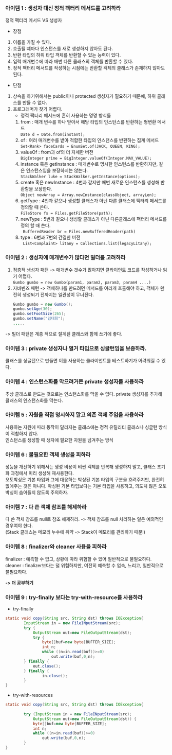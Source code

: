 ### 아이템 1 : 생성자 대신 정적 팩터리 메서드를 고려하라

정적 팩터리 메서드 VS 생성자 
- 장점
1. 이름을 가질 수 있다.
2. 호출될 떄마다 인스턴스를 새로 생성하지 않아도 된다.
3. 반환 타입의 하위 타입 객체를 반환할 수 있는 능력이 있다.
4. 입력 매개변수에 따라 매번 다른 클래스의 객체를 반환할 수 있다.
5. 정적 팩터리 메서드를 작성하는 시점에는 반환할 객체의 클래스가 존재하지 않아도 된다.

- 단점
1. 상속을 하기위해서는 public이나 protected 생성자가 필요하기 때문에, 하위 클래스를 만들 수 없다.
2. 프로그래머가 찾기 어렵다.  
   * 정적 팩터리 메서드에 흔히 사용하는 명명 방식들  
   1. from : 매개 변수를 하나 받아서 해당 타입의 인스턴스를 반환하는 형변환 메서드  
   `Date d = Date.from(instant);`
   2. of : 여러 매개변수를 받아 적합한 타입의 인스턴스를 반환하는 집계 메서드  
      `Set<Rank> faceCards = EnumSet.of(JACK, QUEEN, KING);`
   3. valueOf : from과  of의 더 자세한 버전  
      `BigInteger prime = BigInteger.valueOf(Integer.MAX_VALUE);`
   4. instance 혹은 getInstance : 매개변수로 명시한 인스턴스를 반환하지만, 같은 인스턴스임을 보장하지는 않는다.  
      `StackWalker luke = StackWalker.getInstance(options);`
   5. create 혹은 newInstance : 4번과 같지만 매번 새로운 인스턴스를 생성해 반환함을 보장한다.  
      `Object newArray = Array.newInstance(classObject, arrayLen);`
   6. getType : 4번과 같으나 생성할 클래스가 아닌 다른 클래스에 팩터리 메서드를 정의할 때 쓴다.   
      `FileStore fs = Files.getFileStore(path);`
   7. newType : 5번과 같으나 생성할 클래스가 아닌 다른클래스에 팩터리 메서드를 정의 할 때 쓴다.  
      ` BufferedReader br = Files.newBufferedReader(path)`
   8. type : 6번과 7번의 간결한 버전  
      ` List<Complaint> litany = Collections.list(legacyLitany);`

      
### 아이템 2 : 생성자에 매개변수가 많다면 빌더를 고려하라

1. 점층적 생성자 패턴 -> 매개변수 갯수가 많아지면 클라이언트 코드를 작성하거나 읽기 어렵다.  
    `Gumbo gumbo = new Gumbo(param1, param2, param3, param4 ....)`
2. 자바빈즈 패턴 -> 객체하나를 만드려면 메서드를 여러개 호출해야 하고, 객체가 완전히 생성되기 전까지는 일관성이 무너진다.  
    ```java
    Gumbo gumbo = new Gumbo();
    gumbo.setAge(30);
   gumbo.setFootSize(265);
   gumbo.setName("김대희");
   .....
    ```
   
-> 빌더 패턴은 계층 적으로 절계된 클래스와 함께 쓰기에 좋다.


### 아이템 3 : private 생성자나 열거 타입으로 싱글턴임을 보증하라.

클래스를 싱글턴으로 만들면 이를 사용하는 클라이언트를 테스트하기가 어려워질 수 있다.


### 아이템 4 : 인스턴스화를 막으려거든 private 생성자를 사용하라

추상 클래스로 만드는 것으로는 인스턴스화를 막을 수 없다. private 생성자를 추가해 클래스의 인스턴스화를 막는다.  

### 아이템 5 : 자원을 직접 명시하지 말고 의존 객체 주입을 사용하라

사용하는 자원에 따라 동작이 달라지는 클래스에는 정적 유틸리티 클래스나 싱글턴 방식이 적합하지 않다.  
인스턴스를 생성할 때 생자에 필요한 자원을 넘겨주는 방식

### 아이템 6 : 불필요한 객체 생성을 피하라

성능을 개선하기 위해서는 생성 비용이 비싼 객체를 반복해 생성하지 말고, 클래스 초기화 과정에서 미리 생성해 재사용한다.  
오토박싱은 기본 타입과 그에 대응하는 박싱된 기본 타입의 구분을 흐려주지만, 완전히 없애주는 것은 아니다.
박싱된 기본 타입보다는 기본 타입을 사용하고, 의도치 않은 오토박싱이 숨어들지 않도록 주의하자.

### 아이템 7 : 다 쓴 객체 참조를 해제하라

다 쓴 객체 참조를 null로 참조 해제하라. -> 객체 참조를 null 처리하는 일은 예외적인 경우여야 한다.  
(Stack 클래스는 메모리 누수에 취약 -> Stack이 메모리를 관리하기 때문!)

### 아이템 8 : finalizer와 cleaner 사용을 피하라

finalizer : 예측할 수 없고, 상황에 따라 위험할 수 있어 일반적으로 불필요하다.  
cleaner : finalizer보다는 덜 위험하지만, 여전히 예측할 수 업속, 느리고, 일반적으로 불필요하다.

**-> 더 공부하기**

### 아이템 9 : try-finally 보다는 try-with-resource를 사용하라

- try-finally
```java
static void copy(String src, String dst) throws IOException{
        InputStream in = new FileINputStream(src);
        try {
            OutputStream out=new FileOutputStream(dst);
            try {
                byte[]buf=new byte[BUFFER_SIZE];
                int n;
                while ((n=in.read(buf))>=0)
                    out.write(buf,0,n);
        } finally {
            out.close();    
        } finally {
                in.close();
        }
}
```

- try-with-resources
```java
static void copy(String src, String dst) throws IOException{
        
        try (InputStream in = new FileINputStream(src);
            OutputStream out=new FileOutputStream(dst)) {
            byte[]buf=new byte[BUFFER_SIZE];
            int n;
            while ((n=in.read(buf))>=0)
                out.write(buf,0,n);
        }
}
```